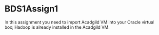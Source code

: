 # BDS1Assign1
In this assignment you need to import Acadgild VM into your Oracle virtual box; Hadoop is already installed in the Acadgild VM. 
